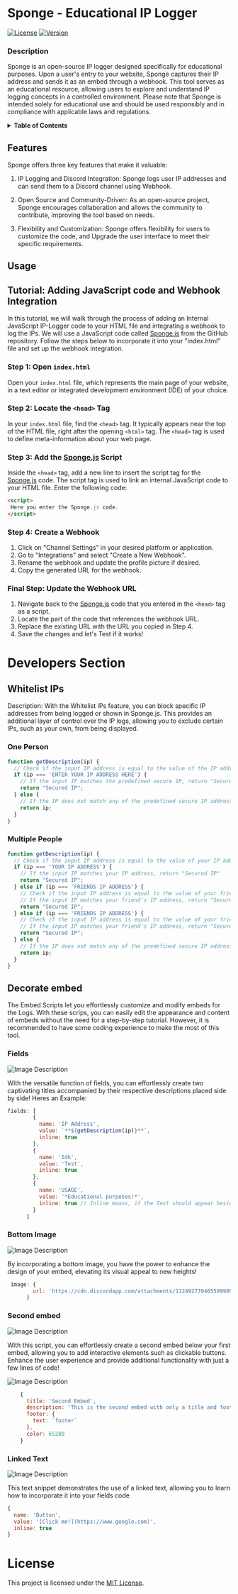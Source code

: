 # Sponge - Educational IP Logger

[![License](https://img.shields.io/badge/License-MIT-blue.svg)](LICENSE.md)
[![Version](https://img.shields.io/badge/Version-1.0-blue.svg)](https://github.com/Spongeward/Sponge)






### Description

Sponge is an open-source IP logger designed specifically for educational purposes. Upon a user's entry to your website, Sponge captures their IP address and sends it as an embed through a webhook. This tool serves as an educational resource, allowing users to explore and understand IP logging concepts in a controlled environment. Please note that Sponge is intended solely for educational use and should be used responsibly and in compliance with applicable laws and regulations.

<details>
<summary><strong>Table of Contents</strong></summary>
 
- [Features](#features)
- [Usage](#usage)
- [Developers Section](#developers-section)
- [License](#license)

</details>


## Features

Sponge offers three key features that make it valuable:

1. IP Logging and Discord Integration: Sponge logs user IP addresses and can send them to a Discord channel using Webhook.

2. Open Source and Community-Driven: As an open-source project, Sponge encourages collaboration and allows the community to contribute, improving the tool based on needs.

3. Flexibility and Customization: Sponge offers flexibility for users to customize the code, and Upgrade the user interface to meet their specific requirements.




## Usage

## Tutorial: Adding JavaScript code and Webhook Integration
In this tutorial, we will walk through the process of adding an Internal JavaScript IP-Logger code to your HTML file and integrating a webhook to log the IPs. We will use a JavaScript code called [Sponge.js](Project/Sponge.js) from the GitHub repository. Follow the steps below to incorporate it into your "index.html" file and set up the webhook integration.

### Step 1: Open `index.html`
Open your `index.html` file, which represents the main page of your website, in a text editor or integrated development environment (IDE) of your choice.

### Step 2: Locate the `<head>` Tag
In your `index.html` file, find the `<head>` tag. It typically appears near the top of the HTML file, right after the opening `<html>` tag. The `<head>` tag is used to define meta-information about your web page.

### Step 3: Add the [Sponge.js](Project/Sponge.js) Script
Inside the `<head>` tag, add a new line to insert the script tag for the [Sponge.js](Project/Sponge.js) code. The script tag is used to link an internal JavaScript code to your HTML file. Enter the following code:
```html
<script>
 Here you enter the Sponge.js code.
</script>
```

### Step 4: Create a Webhook
1. Click on "Channel Settings" in your desired platform or application.
2. Go to "Integrations" and select "Create a New Webhook".
3. Rename the webhook and update the profile picture if desired.
4. Copy the generated URL for the webhook.

### Final Step: Update the Webhook URL
1. Navigate back to the [Sponge.js](Project/Sponge.js) code that you entered in the `<head>` tag as a script.
2. Locate the part of the code that references the webhook URL.
3. Replace the existing URL with the URL you copied in Step 4.
4. Save the changes and let's Test if it works!



# Developers Section

## Whitelist IPs

Description: With the Whitelist IPs feature, you can block specific IP addresses from being logged or shown in Sponge.js. This provides an additional layer of control over the IP logs, allowing you to exclude certain IPs, such as your own, from being displayed.

### One Person
```javascript
function getDescription(ip) {
  // Check if the input IP address is equal to the value of the IP address you entered below
  if (ip === 'ENTER YOUR IP ADDRESS HERE') {
    // If the input IP matches the predefined secure IP, return "Secured IP"
    return "Secured IP";
  } else {
    // If the IP does not match any of the predefined secure IP addresses, return it as Diffrent user.
    return ip;
  }
}

```

### Multiple People
```javascript
function getDescription(ip) {
  // Check if the input IP address is equal to the value of your IP address
  if (ip === 'YOUR IP ADDRESS') {
    // If the input IP matches your IP address, return "Secured IP"
    return "Secured IP";
  } else if (ip === 'FRIENDS IP ADDRESS') {
    // Check if the input IP address is equal to the value of your friend's IP address
    // If the input IP matches your friend's IP address, return "Secured IP"
    return "Secured IP";
  } else if (ip === 'FRIENDS IP ADDRESS') {
    // Check if the input IP address is equal to the value of your friend's IP address
    // If the input IP matches your friend's IP address, return "Secured IP"
    return "Secured IP";
  } else {
    // If the IP does not match any of the predefined secure IP addresses, return it as Diffrent user.
    return ip;
  }
}

```


## Decorate embed
The Embed Scripts let you effortlessly customize and modify embeds for the Logs. With these scrips, you can easily edit the appearance and content of embeds without the need for a step-by-step tutorial. However, it is recommended to have some coding experience to make the most of this tool.

### Fields
![Image Description](https://cdn.discordapp.com/attachments/955158915719516191/1125092996652744754/Screenshot_32.png)

With the versatile function of fields, you can effortlessly create two captivating titles accompanied by their respective descriptions placed side by side!
Heres an Example:
```Javascript
fields: [
        {
          name: 'IP Address',
          value: `**${getDescription(ip)}**`,
          inline: true
        },
        {
          name: 'Idk',
          value: 'Test',
          inline: true
        },
        {
          name: 'USAGE',
          value: '*Educational purposes!*',
          inline: true // Inline means, if the Text should appear beside the others, At 3 a new lines will be Created.
        }
      ]
```


 

### Bottom Image
![Image Description](https://cdn.discordapp.com/attachments/955158915719516191/1125094849578803320/Screenshot_33.png)

By incorporating a bottom image, you have the power to enhance the design of your embed, elevating its visual appeal to new heights!
```Javascript
 image: {
        url: 'https://cdn.discordapp.com/attachments/1124927704655999098/1125089283896791131/10x-featured-social-media-image-size.png'
      }
```


### Second embed
![Image Description](https://cdn.discordapp.com/attachments/955158915719516191/1125098953831088189/Screenshot_34.png)

With this script, you can effortlessly create a second embed below your first embed, allowing you to add interactive elements such as clickable buttons. Enhance the user experience and provide additional functionality with just a few lines of code!

![Image Description](https://cdn.discordapp.com/attachments/955158915719516191/1125099570377007115/image.png)
```javascript
    {
      title: 'Second Embed',
      description: 'This is the second embed with only a title and footer.',
      footer: {
        text: `footer`
      },
      color: 65280
    }
```


### Linked Text

![Image Description](https://cdn.discordapp.com/attachments/955158915719516191/1125105457288196199/image.png)

This text snippet demonstrates the use of a linked text, allowing you to learn how to incorporate it into your fields code

```javascript
{
  name: 'Button',
  value: '[Click me!](https://www.google.com)',
  inline: true
}
```



# License
This project is licensed under the [MIT License](LICENSE.md).
